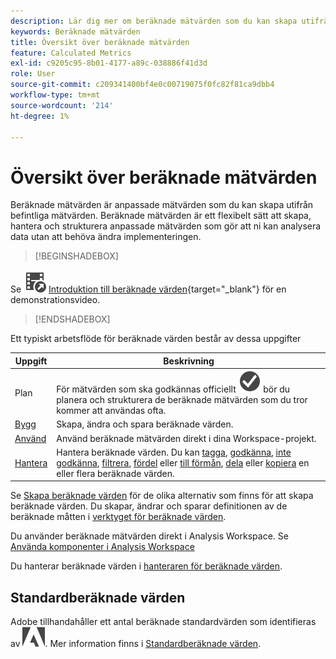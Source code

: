 ```yaml
---
description: Lär dig mer om beräknade mätvärden som du kan skapa utifrån befintliga mätvärden.
keywords: Beräknade mätvärden
title: Översikt över beräknade mätvärden
feature: Calculated Metrics
exl-id: c9205c95-8b01-4177-a89c-038886f41d3d
role: User
source-git-commit: c209341400bf4e0c00719075f0fc82f81ca9dbb4
workflow-type: tm+mt
source-wordcount: '214'
ht-degree: 1%

---
```


# Översikt över beräknade mätvärden

Beräknade mätvärden är anpassade mätvärden som du kan skapa utifrån befintliga mätvärden. Beräknade mätvärden är ett flexibelt sätt att skapa, hantera och strukturera anpassade mätvärden som gör att ni kan analysera data utan att behöva ändra implementeringen.



>[!BEGINSHADEBOX]

Se ![VideoCheckedOut](/help/assets/icons/VideoCheckedOut.svg) [Introduktion till beräknade värden](https://video.tv.adobe.com/v/31787/?quality=12&learn=on){target="_blank"} för en demonstrationsvideo.

>[!ENDSHADEBOX]

Ett typiskt arbetsflöde för beräknade värden består av dessa uppgifter

| Uppgift | Beskrivning |
| --- | --- |
| Plan | För mätvärden som ska godkännas officiellt ![CheckmarkCircle](/help/assets/icons/CheckmarkCircle.svg) bör du planera och strukturera de beräknade mätvärden som du tror kommer att användas ofta. |
| [Bygg](/help/components/calc-metrics/cm-workflow/cm-build-metrics.md) | Skapa, ändra och spara beräknade värden. |
| [Använd](/help/components/use-components-in-workspace.md) | Använd beräknade mätvärden direkt i dina Workspace-projekt. |
| [Hantera](/help/components/calc-metrics/cm-workflow/cm-manager.md) | Hantera beräknade värden. Du kan [tagga](/help/components/calc-metrics/cm-workflow/cm-tagging.md), [godkänna](/help/components/calc-metrics/cm-workflow/cm-approving.md), [inte godkänna](/help/components/calc-metrics/cm-workflow/cm-approving.md), [filtrera](/help/components/calc-metrics/cm-workflow/cm-filter.md), [fördel](/help/components/calc-metrics/cm-workflow/cm-favorite.md) eller [till förmån](/help/components/calc-metrics/cm-workflow/cm-favorite.md), [dela](/help/components/calc-metrics/cm-workflow/cm-sharing.md) eller [kopiera](/help/components/calc-metrics/cm-workflow/cm-copy.md) en eller flera beräknade värden. |

Se [Skapa beräknade värden](/help/components/calc-metrics/cm-workflow/cm-workflow.md) för de olika alternativ som finns för att skapa beräknade värden. Du skapar, ändrar och sparar definitionen av de beräknade måtten i [verktyget för beräknade värden](cm-workflow/cm-build-metrics.md).

Du använder beräknade mätvärden direkt i Analysis Workspace. Se [Använda komponenter i Analysis Workspace](/help/components/use-components-in-workspace.md)

Du hanterar beräknade värden i [hanteraren för beräknade värden](cm-workflow/cm-manager.md).

## Standardberäknade värden

Adobe tillhandahåller ett antal beräknade standardvärden som identifieras av ![AdobeLogoSmall](/help/assets/icons/AdobeLogoSmall.svg). Mer information finns i [Standardberäknade värden](/help/components/calc-metrics/default-calcmetrics.md).
